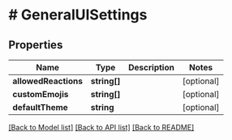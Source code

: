 # # GeneralUISettings

## Properties

Name | Type | Description | Notes
------------ | ------------- | ------------- | -------------
**allowedReactions** | **string[]** |  | [optional]
**customEmojis** | **string[]** |  | [optional]
**defaultTheme** | **string** |  | [optional]

[[Back to Model list]](../../README.md#models) [[Back to API list]](../../README.md#endpoints) [[Back to README]](../../README.md)
